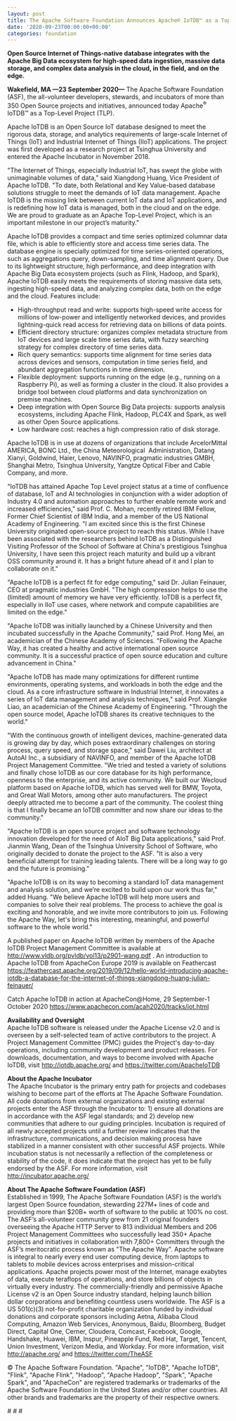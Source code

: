 ```yaml
---
layout: post
title: The Apache Software Foundation Announces Apache® IoTDB™ as a Top-Level Project
date: '2020-09-23T00:00:00+00:00'
categories: foundation
---
```

<p><b>Open Source Internet of Things-native database integrates with the Apache Big Data ecosystem for high-speed data ingestion, massive data storage, and complex data analysis in the cloud, in the field, and on the edge.<br></b></p><p><b>Wakefield, MA —23 September 2020—</b> The Apache Software Foundation (ASF), the all-volunteer developers, stewards, and incubators of more than 350 Open Source projects and initiatives, announced today Apache<sup>®</sup> IoTDB™ as a Top-Level Project (TLP).</p><p>Apache IoTDB is an Open Source IoT database designed to meet the rigorous data, storage, and analytics requirements of large-scale Internet of Things (IoT) and Industrial Internet of Things (IIoT) applications. The project was first developed as a research project at Tsinghua University and entered the Apache Incubator in November 2018.</p><p>"The Internet of Things, especially Industrial IoT, has swept the globe with unimaginable volumes of data,” said Xiangdong Huang, Vice President of Apache IoTDB. "To date, both Relational and Key Value-based database solutions struggle to meet the demands of IoT data management. Apache IoTDB is the missing link between current IoT data and IoT applications, and is redefining how IoT data is managed, both in the cloud and on the edge. We are proud to graduate as an Apache Top-Level Project, which is an important milestone in our project’s maturity."</p><p>Apache IoTDB provides a compact and time series optimized columnar data file, which is able to efficiently store and access time series data. The database engine is specially optimized for time series-oriented operations, such as aggregations query, down-sampling, and time alignment query. Due to its lightweight structure, high performance, and deep integration with Apache Big Data ecosystem projects (such as Flink, Hadoop, and Spark), Apache IoTDB easily meets the requirements of storing massive data sets, ingesting high-speed data, and analyzing complex data, both on the edge and the cloud. Features include:</p><ul><li>High-throughput read and write: supports high-speed write access for millions of low-power and intelligently networked devices, and provides lightning-quick read access for retrieving data on billions of data points.</li><li>Efficient directory structure: organizes complex metadata structure from IoT devices and large scale time series data, with fuzzy searching strategy for complex directory of time series data.</li><li>Rich query semantics: supports time alignment for time series data across devices and sensors, computation in time series field, and abundant aggregation functions in time dimension.</li><li>Flexible deployment: supports running on the edge (e.g., running on a Raspberry Pi), as well as forming a cluster in the cloud. It also provides a bridge tool between cloud platforms and data synchronization on premise machines.</li><li>Deep integration with Open Source Big Data projects: supports analysis ecosystems, including Apache Flink, Hadoop, PLC4X and Spark, as well as other Open Source applications.</li><li>Low hardware cost: reaches a high compression ratio of disk storage.</li></ul><p>Apache IoTDB is in use at dozens of organizations that include ArcelorMittal AMERICA, BONC Ltd., the China Meteorological&nbsp; Administration, Datang Xianyi, Goldwind, Haier, Lenovo, NAVINFO, pragmatic industries GMBH, Shanghai Metro, Tsinghua University, Yangtze Optical Fiber and Cable Company, and more.</p><p>"IoTDB has attained Apache Top Level project status at a time of confluence of database, IoT and AI technologies in conjunction with a wider adoption of Industry 4.0 and automation approaches to further enable remote work and increased efficiencies," said Prof. C. Mohan, recently retired IBM Fellow, Former Chief Scientist of IBM India, and a member of the US National Academy of Engineering. "I am excited since this is the first Chinese University originated open-source project to reach this status. While I have been associated with the researchers behind IoTDB as a Distinguished Visiting Professor of the School of Software at China's prestigious Tsinghua University, I have seen this project reach maturity and build up a vibrant OSS community around it. It has a bright future ahead of it and I plan to collaborate on it."</p><p>"Apache IoTDB is a perfect fit for edge computing," said Dr. Julian Feinauer, CEO at pragmatic industries GmbH. "The high compression helps to use the (limited) amount of memory we have very efficiently. IoTDB is a perfect fit, especially in IIoT use cases, where network and compute capabilities are limited on the edge."</p><p>"Apache IoTDB was initially launched by a Chinese University and then incubated successfully in the Apache Community," said Prof. Hong Mei, an academician of the Chinese Academy of Sciences. "Following the Apache Way, it has created a healthy and active international open source community. It is a successful practice of open source education and culture advancement in China."</p><p>"Apache IoTDB has made many optimizations for different runtime environments, operating systems, and workloads in both the edge and the cloud. As a core infrastructure software in Industrial Internet, it innovates a series of IoT data management and analysis techniques," said Prof. Xiangke Liao, an academician of the Chinese Academy of Engineering. "Through the open source model, Apache IoTDB shares its creative techniques to the world."</p><p>"With the continuous growth of intelligent devices, machine-generated data is growing day by day, which poses extraordinary challenges on storing process, query speed, and storage space," said Dawei Liu, architect at AutoAI Inc., a subsidiary of NAVINFO, and member of the Apache IoTDB Project Management Committee. "We tried and tested a variety of solutions and finally chose IoTDB as our core database for its high performance, openness to the enterprise, and its active community. We built our Wecloud platform based on Apache IoTDB, which has served well for BMW, Toyota, and Great Wall Motors, among other auto manufacturers. The project deeply attracted me to become a part of the community. The coolest thing is that I finally became an IoTDB committer and now share our ideas to the community."</p><p>"Apache IoTDB is an open source project and software technology innovation developed for the need of AIoT Big Data applications," said Prof. Jianmin Wang, Dean of the Tsinghua University School of Software, who originally decided to donate the project to the ASF. "It is also a very beneficial attempt for training leading talents. There will be a long way to go and the future is promising."<br></p><p>"Apache IoTDB is on its way to becoming a standard IoT data management and analysis solution, and we’re excited to build upon our work thus far," added Huang. "We believe Apache IoTDB will help more users and companies to solve their real problems. The process to achieve the goal is exciting and honorable, and we invite more contributors to join us. Following the Apache Way, let's bring this interesting, meaningful, and powerful software to the whole world."</p><p>A published paper on Apache IoTDB written by members of the Apache IoTDB Project Management Committee is available at <a href="http://www.vldb.org/pvldb/vol13/p2901-wang.pdf" target="_blank">http://www.vldb.org/pvldb/vol13/p2901-wang.pdf</a> . An introduction to Apache IoTDB from ApacheCon Europe 2019 is available on Feathercast <a href="https://feathercast.apache.org/2019/09/12/hello-world-introducing-apache-iotdb-a-database-for-the-internet-of-things-xiangdong-huang-julian-feinauer/" target="_blank">https://feathercast.apache.org/2019/09/12/hello-world-introducing-apache-iotdb-a-database-for-the-internet-of-things-xiangdong-huang-julian-feinauer/</a>&nbsp;</p><p>Catch Apache IoTDB in action at ApacheCon@Home, 29 September-1 October 2020 <a href="https://www.apachecon.com/acah2020/tracks/iot.html" target="_blank">https://www.apachecon.com/acah2020/tracks/iot.html</a>&nbsp;</p><p><b>Availability and Oversight<br></b>Apache IoTDB software is released under the Apache License v2.0 and is overseen by a self-selected team of active contributors to the project. A Project Management Committee (PMC) guides the Project's day-to-day operations, including community development and product releases. For downloads, documentation, and ways to become involved with Apache IoTDB, visit <a href="http://iotdb.apache.org/" target="_blank" style="background-color: rgb(255, 255, 255);">http://iotdb.apache.org/</a>&nbsp;and <a href="https://twitter.com/ApacheIoTDB" target="_blank" style="background-color: rgb(255, 255, 255);">https://twitter.com/ApacheIoTDB</a>&nbsp;</p><p><b>About the Apache Incubator<br></b>The Apache Incubator is the primary entry path for projects and codebases wishing to become part of the efforts at The Apache Software Foundation. All code donations from external organizations and existing external projects enter the ASF through the Incubator to: 1) ensure all donations are in accordance with the ASF legal standards; and 2) develop new communities that adhere to our guiding principles. Incubation is required of all newly accepted projects until a further review indicates that the infrastructure, communications, and decision making process have stabilized in a manner consistent with other successful ASF projects. While incubation status is not necessarily a reflection of the completeness or stability of the code, it does indicate that the project has yet to be fully endorsed by the ASF. For more information, visit <a href="http://incubator.apache.org/" target="_blank" style="background-color: rgb(255, 255, 255);">http://incubator.apache.org/</a>&nbsp;&nbsp;</p><p><b>About The Apache Software Foundation (ASF)<br></b>Established in 1999, The Apache Software Foundation (ASF) is the world’s largest Open Source foundation, stewarding 227M+ lines of code and providing more than $20B+ worth of software to the public at 100% no cost. The ASF’s all-volunteer community grew from 21 original founders overseeing the Apache HTTP Server to 813 individual Members and 206 Project Management Committees who successfully lead 350+ Apache projects and initiatives in collaboration with 7,800+ Committers through the ASF’s meritocratic process known as "The Apache Way". Apache software is integral to nearly every end user computing device, from laptops to tablets to mobile devices across enterprises and mission-critical applications. Apache projects power most of the Internet, manage exabytes of data, execute teraflops of operations, and store billions of objects in virtually every industry. The commercially-friendly and permissive Apache License v2 is an Open Source industry standard, helping launch billion dollar corporations and benefiting countless users worldwide. The ASF is a US 501(c)(3) not-for-profit charitable organization funded by individual donations and corporate sponsors including Aetna, Alibaba Cloud Computing, Amazon Web Services, Anonymous, Baidu, Bloomberg, Budget Direct, Capital One, Cerner, Cloudera, Comcast, Facebook, Google, Handshake, Huawei, IBM, Inspur, Pineapple Fund, Red Hat, Target, Tencent, Union Investment, Verizon Media, and Workday. For more information, visit <a href="http://apache.org/" target="_blank" style="background-color: rgb(255, 255, 255);">http://apache.org/</a>&nbsp;and <a href="https://twitter.com/TheASF" target="_blank" style="background-color: rgb(255, 255, 255);">https://twitter.com/TheASF</a>&nbsp;&nbsp;</p><p>© The Apache Software Foundation. "Apache", "IoTDB", "Apache IoTDB", "Flink", "Apache Flink", "Hadoop", "Apache Hadoop", "Spark", "Apache Spark", and "ApacheCon" are registered trademarks or trademarks of the Apache Software Foundation in the United States and/or other countries. All other brands and trademarks are the property of their respective owners.</p><p># # #</p>
